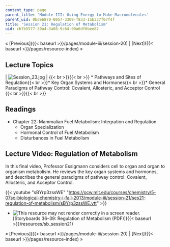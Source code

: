 ```yaml
---
content_type: page
parent_title: 'Module III: Using Energy to Make Macromolecules'
parent_uid: 0bdeb870-0057-3309-f833-15b337f07f4f
title: 'Session 21: Regulation of Metabolism'
uid: cb7b5577-39a4-3a08-9c64-90a6df6bee82
---
```


« [Previous]({{< baseurl >}}/pages/module-iii/session-20) | [Next]({{< baseurl >}}/pages/resource-index) »

Lecture Topics
--------------

| ![Session_23.jpg](BASEURL_PLACEHOLDER/resources/session_23) |  {{< br >}}{{< br >}} *   Pathways and Sites of Regulation{{< br >}}*   Key Organ Systems and Hormones{{< br >}}*   General Paradigms of Pathway Control: Covalent, Allosteric, and Acceptor Control {{< br >}}{{< br >}}  

Readings
--------

*   Chapter 22: Mammalian Fuel Metabolism: Integration and Regulation
    *   Organ Specialization
    *   Hormonal Control of Fuel Metabolism
    *   Disturbances in Fuel Metabolism

Lecture Video: Regulation of Metabolism
---------------------------------------

In this final video, Professor Essigmann considers cell to organ and organ to organism metabolism. He reviews the key organ systems and hormones, and describes the general paradigms of pathway control: Covalent, Allosteric, and Acceptor Control.

{{< youtube "sBYrp3zssWE" "https://ocw.mit.edu/courses/chemistry/5-07sc-biological-chemistry-i-fall-2013/module-iii/session-21/ses21-regulation-of-metabolism/sBYrp3zssWE.vtt" >}}

*   ![This resource may not render correctly in a screen reader.](/images/inacessible.gif)[Storyboards 36–39: Regulation of Metabolism (PDF)]({{< baseurl >}}/resources/sb_session21)

« [Previous]({{< baseurl >}}/pages/module-iii/session-20) | [Next]({{< baseurl >}}/pages/resource-index) »